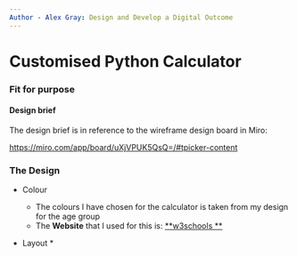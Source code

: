 ```yaml
---
Author - Alex Gray: Design and Develop a Digital Outcome
---
```


# Customised Python Calculator

### Fit for purpose

#### Design brief

The design brief is in reference to the wireframe design board in Miro:

https://miro.com/app/board/uXjVPUK5QsQ=/#tpicker-content

### The Design

* Colour
  * The colours I have chosen for the calculator is taken from my design for the age group
  * The **Website** that I used for this is: [**w3schools **]()

* Layout
  *
